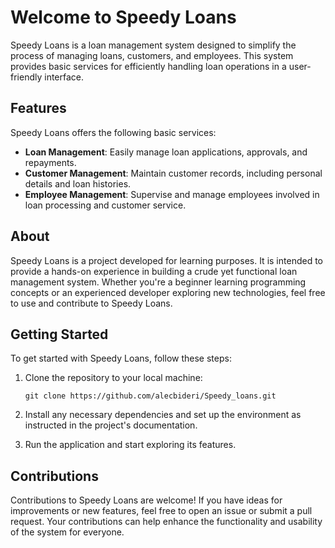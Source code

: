 # Welcome to Speedy Loans

Speedy Loans is a loan management system designed to simplify the process of managing loans, customers, and employees. This system provides basic services for efficiently handling loan operations in a user-friendly interface.

## Features

Speedy Loans offers the following basic services:

- **Loan Management**: Easily manage loan applications, approvals, and repayments.
- **Customer Management**: Maintain customer records, including personal details and loan histories.
- **Employee Management**: Supervise and manage employees involved in loan processing and customer service.

## About

Speedy Loans is a project developed for learning purposes. It is intended to provide a hands-on experience in building a crude yet functional loan management system. Whether you're a beginner learning programming concepts or an experienced developer exploring new technologies, feel free to use and contribute to Speedy Loans.

## Getting Started

To get started with Speedy Loans, follow these steps:

1. Clone the repository to your local machine:
   ```
   git clone https://github.com/alecbideri/Speedy_loans.git
   ```

2. Install any necessary dependencies and set up the environment as instructed in the project's documentation.

3. Run the application and start exploring its features.

## Contributions

Contributions to Speedy Loans are welcome! If you have ideas for improvements or new features, feel free to open an issue or submit a pull request. Your contributions can help enhance the functionality and usability of the system for everyone.
